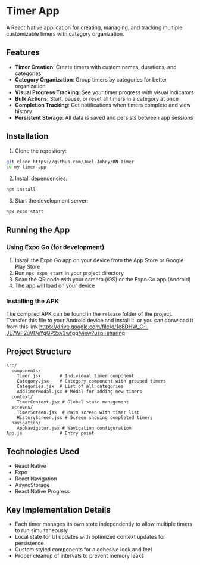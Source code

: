 # Timer App

A React Native application for creating, managing, and tracking multiple customizable timers with category organization.

## Features

- **Timer Creation**: Create timers with custom names, durations, and categories
- **Category Organization**: Group timers by categories for better organization
- **Visual Progress Tracking**: See your timer progress with visual indicators
- **Bulk Actions**: Start, pause, or reset all timers in a category at once
- **Completion Tracking**: Get notifications when timers complete and view history
- **Persistent Storage**: All data is saved and persists between app sessions

## Installation

1. Clone the repository:

```bash
git clone https://github.com/Joel-Johny/RN-Timer
cd my-timer-app
```

2. Install dependencies:

```bash
npm install
```

3. Start the development server:

```bash
npx expo start
```

## Running the App

### Using Expo Go (for development)

1. Install the Expo Go app on your device from the App Store or Google Play Store
2. Run `npx expo start` in your project directory
3. Scan the QR code with your camera (iOS) or the Expo Go app (Android)
4. The app will load on your device

### Installing the APK

The compiled APK can be found in the `release` folder of the project. Transfer this file to your Android device and install it. or you can donwload it from this link
https://drive.google.com/file/d/1e8DHW_C--JE7WF2uVI7eYgQP2xv3wfgg/view?usp=sharing

## Project Structure

```
src/
  components/
    Timer.jsx       # Individual timer component
    Category.jsx    # Category component with grouped timers
    Categories.jsx  # List of all categories
    AddTimerModal.jsx # Modal for adding new timers
  context/
    TimerContext.jsx # Global state management
  screens/
    TimerScreen.jsx  # Main screen with timer list
    HistoryScreen.jsx # Screen showing completed timers
  navigation/
    AppNavigator.jsx # Navigation configuration
App.js              # Entry point
```

## Technologies Used

- React Native
- Expo
- React Navigation
- AsyncStorage
- React Native Progress

## Key Implementation Details

- Each timer manages its own state independently to allow multiple timers to run simultaneously
- Local state for UI updates with optimized context updates for persistence
- Custom styled components for a cohesive look and feel
- Proper cleanup of intervals to prevent memory leaks
